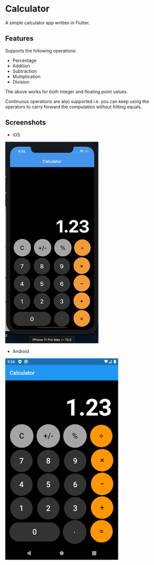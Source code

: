 # Calculator

A simple calculator app written in Flutter.

## Features

Supports the following operations:

- Percentage
- Addition
- Subtraction
- Multiplication
- Division

The above works for both integer and floating point values.

Continuous operations are also supported i.e. you can keep using the operators to carry forward the computation without hitting equals.

## Screenshots

- iOS

![iOS](docs/iOS.png)

- Android

![Android](docs/Android.png)
